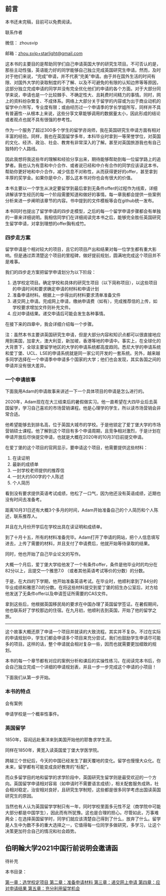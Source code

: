 ## 前言



本书还未完稿，目前可以免费阅读。

联系作者

微信： zhousvip

邮箱：zhou.svip+starlight@gmail.com



这本书的主要目的是帮助同学们自己申请英国大学的研究生项目。不可否认的是，那些主动性强，英语能力好的同学能够自己独立完成英国研究生申请。然而，及时对于他们来说，“完成”申请，并不代表“完美”申请。由于并在国外生活的时间有限、对国外大学的录取制度的不了解、以及不可避免的有限的认知边界等等原因，这部分独立完成申请的同学并没有完全优化他们的申请的各个方面。对于大部分同学来说，申请也是一个比较棘手、不确定性大、且耗费时间精力的事情。同时，网上的资料纷杂繁复、不成体系。网络上大部分关于留学的内容或为出于商业动机的留学中介所写，专业度有限；或由经历过一个申请季的学长学姐所写，同样并不具有普遍性--从根本上来说，这些分享文章能够调用的数据量太小，因此形成的结论或者观点也就不具有很强的参考性。

作为一个服务了超过300多个学生的留学咨询师，我在英国研究生申请方面有相对丰富的经验。同样，我也在英国留学多年，本科毕业时拿到一等荣誉学位，对英国的文化、经济、政治、社会、教育有非常深入的了解。甚至对英国旅游我也有自己独特的个人路线。

因此我想将我这些年的理解和经验分享出来，期待能够帮助到每一位留学路上的追梦者。我也认为有意和中介合作、或者说已经和中介有合作的同学应该读这本书，帮助你更好地和中介合作，减少信息不对称性，从而获得更好的offer，甚至拿到丰厚的奖学金。如果你是中介，那么这本书对你也会有很大的价值。

本书主要以一个学生从决定要留学到最后拿到无条件offer的过程作为线索，详细讲解该学生经历的每一个阶段需要知道和做好的事情。每一章我都会提供一些案例分析来进一步阐明该章节的内容。书中提到的文件模板等会在github统一发布。

本书同时也提出了留学申请的四步走模型，之后的每一个留学申请步骤都会有单独的一章来详细说明。我相信同学们在详细阅读完本书之后，能够完全胜任英国研究生留学申请，对拿到理想的offer胸有成竹。



### 四步走方案

留学申请是个相对较大的项目，且它的项目产出和结果对每一位学生都有重大影响。但是通过弄清楚这个项目的里程碑，做好提前规划，圆满地完成这个项目并不是难事。

我们的四步走方案把留学申请划分为以下阶段：

1. 选学校定项目。确定学校和具体的研究生项目（以下简称项目），以这些项目的申请时间和要求确定申请的材料和申请计划
2. 准备申请材料。根据上一步得出的材料要求清单准备文件
3. 递交网上申请。完成网上申请，缴纳申请费（如有），完成推荐信的上传，如学校要求增加文件则补充文件。
4. 应对申请结果。递交申请后可能会发生各种事情。

在接下来的四章中，我会详细介绍每一个步骤。

注：虽然本书主要讲英国研究生申请，但是大部分内容和知识点都可以很直接地应用到美国，加拿大，澳大利亚，新加坡，香港等地的申请中。事实上，在全球化的大背景下，全球主要留学地区的大学的申请系统都高度趋同。悉尼大学的申请系统和爱丁堡、UCL、LSE的申请系统就是同一家公司开发的一套系统。另外，越来越多同学选择在一个申请季中申请多个国家的大学；他们也会发现，其实各国之间的申请并没有很大差异。



### 一个申请故事

下面我用Adam的申请故事来讲述一下一个具体项目的申请是怎么进行的。

2020年，Adam现在在大三结束后的暑假做实习。他一直希望在大四毕业后去英国留学，学习自己喜欢的市场营销课程。他是心理学的学生，所以读市场营销会非常合适。

他希望能够去到排名高，位于英国大城市的学校。于是他锁定了爱丁堡大学的市场营销硕士课程。他了解到这个项目有多个申请周期，且竞争相对激烈，于是计划在申请开放后尽快提交申请，也就是大概在2020年的10月31日前提交申请。

在爱丁堡的这个项目的官网显示，要申请这个项目，他需要提供这些材料：

1. 在读证明
2. 最新的成绩单
3. 一封学校老师提供的推荐信
4. 一封大约500字的个人陈述
5. 个人简历

看到没有要求提供英语考试成绩，他松了一口气，因为他还没有英语成绩，近期也没有时间去准备考。

距离10月31日还有大概3个多月的时间，Adam开始准备自己的个人简历和个人陈述，联系推荐人。

并且在九月份开学后在学校出具在读证明和成绩单。

到了十月十五，所有的材料准备完毕。Adam打开了申请的网站，把个人信息填写进去，上传了需要的材料，并且支付了申请费后，他就开始等待录取的结果。

同时，他也开始了自己毕业论文的写作。

大概一个月后，爱丁堡大学给他发了一个有条件offer，条件是他毕业时的均分在82分以上，且提交一个雅思7.0 （或者其他英语考试等价的分数）的分数。

于是，在大四的下学期，他开始准备英语考试。在毕业时，他顺利拿到了84分的毕业成绩和雅思7.0的分数。在将这些材料提交到爱丁堡的招生办公室后，对方给他发送了无条件offer以及申请签证所需要的CAS文件。

拿到这些后，他根据英国移民局的要求在中国办理了英国留学签证。在暑假期间，他也联系好了学校那边的住宿。在九月初，他顺利去到英国，开始了他的留学之旅。

---

这个故事大概还原了申请一个项目并就读的大致流程。其实并不复杂。不过在实际的申请规划中，学生们都会申请多个项目来充分尝试，我们也鼓励学生申请尽可能多的项目。这样的话，整个申请就会相对复杂一些，因而也就需要更加细致的规划。

本书的每一个章节都有对应的案例分析和课后的实操性练习。在阅读完本书后，你会自己独立完成一个详细的申请规划表，并且一步一步完成这个申请的小项目！

下面我们从第一步开始。



### 本书的特点

会有案例

申请学校是一个概率性事件。



### 英国留学

1850年，容闳远赴重洋来到美国开始他的耶鲁求学生涯。

同样在1850年，黄宽入读英国爱丁堡大学医学院。

跨越三个世纪后，今天的中国已经发生了翻天覆地的变化。留学也慢慢大众化。在未来，留学都有可能变成良好教育的“标配”。

而众多留学目的地和留学的求学阶段中，英国研究生留学则是最受欢迎的一个方向。英国留学申请相对容易（如申请时不需要语言成绩），相关配套服务成熟，社会相对稳定，治安相对良好，且研究生学制短，这些都是很多同学考虑出国读英国研究生的原因。

当然也有人认为英国留学学制只有一年，同时学校里面多元性不足（商学院中可能大部分都是中国学生），因此而有所犹豫。这也是合理的担心。尽管如此，万事难两全；在选择英国留学时，同学们就应该清楚自己得到了什么，放弃了什么。留学是人生中为数不多的重大选择之一，它值得每一位同学多做研究，多学习，让这个决策更加符合自己的情况和社会趋势。



## 伯明翰大学2021中国行前说明会邀请函

待补充







本书目录：



[	第一章：选学校定项目	](	1-the-right-choices.md	)
[	第二章：准备申请材料	](	2-the-right-materials.md	)
[	第三章：递交网上申请	](	3-the-right-application.md	)
[	第四章：应对申请结果	](	4-the-right-communication.md	)
[	第五章：充分利用留学机会	](	5-your-road-to-success.md	)

